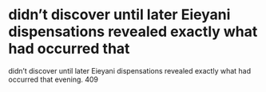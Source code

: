 # didn’t discover until later Eieyani dispensations revealed exactly what had occurred that

didn’t discover until later Eieyani dispensations revealed exactly what had occurred that
evening.
409